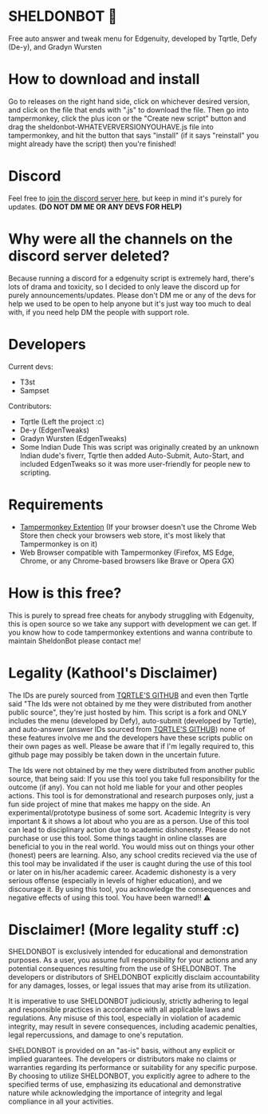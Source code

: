 # SHELDONBOT 🤖
Free auto answer and tweak menu for Edgenuity, developed by Tqrtle, Defy (De-y), and Gradyn Wursten

# How to download and install
Go to releases on the right hand side, click on whichever desired version, and click on the file that ends with ".js" to download the file. Then go into tampermonkey, click the plus icon or the "Create new script" button and drag the sheldonbot-WHATEVERVERSIONYOUHAVE.js file into tampermonkey, and hit the button that says "install" (if it says "reinstall" you might already have the script) then you're finished!

# Discord
Feel free to [join the discord server here](https://discord.gg/9WCJEcFDXt), but keep in mind it's purely for updates. **(DO NOT DM ME OR ANY DEVS FOR HELP)**

# Why were all the channels on the discord server deleted?
Because running a discord for a edgenuity script is extremely hard, there's lots of drama and toxicity, so I decided to only leave the discord up for purely announcements/updates.
Please don't DM me or any of the devs for help we used to be open to help anyone but it's just way too much to deal with, if you need help DM the people with support role.

# Developers
Current devs:
- T3st
- Sampset

Contributors:
- Tqrtle (Left the project :c)
- De-y (EdgenTweaks)
- Gradyn Wursten (EdgenTweaks)
- Some Indian Dude
This was script was originally created by an unknown Indian dude's fiverr, Tqrtle then added Auto-Submit, Auto-Start, and included EdgenTweaks so it was more user-friendly for people new to scripting.

# Requirements
- [Tampermonkey Extention](https://chromewebstore.google.com/detail/tampermonkey/dhdgffkkebhmkfjojejmpbldmpobfkfo) (If your browser doesn't use the Chrome Web Store then check your browsers web store, it's most likely that Tampermonkey is on it)
- Web Browser compatible with Tampermonkey (Firefox, MS Edge, Chrome, or any Chrome-based browsers like Brave or Opera GX)

# How is this free?
This is purely to spread free cheats for anybody struggling with Edgenuity, this is open source so we take any support with development we can get. If you know how to code tampermonkey extentions and wanna contribute to maintain SheldonBot please contact me!

# Legality (Kathool's Disclaimer)
The IDs are purely sourced from [TQRTLE'S GITHUB](https://raw.githubusercontent.com/turtlecod/ids/main/4) and even then Tqrtle said "The Ids were not obtained by me they were distributed from another public source", they're just hosted by him. This script is a fork and ONLY includes the menu (developed by Defy), auto-submit (developed by Tqrtle), and auto-answer (answer IDs sourced from [TQRTLE'S GITHUB](https://raw.githubusercontent.com/turtlecod/ids/main/4)) none of these features involve me and the developers have these scripts public on their own pages as well. Please be aware that if I'm legally required to, this github page may possibly be taken down in the uncertain future.

The Ids were not obtained by me they were distributed from another public source, that being said: If you use this tool you take full responsibility for the outcome (if any). You can not hold me liable for your and other peoples actions. This tool is for demonstrational and research purposes only, just a fun side project of mine that makes me happy on the side. An experimental/prototype business of some sort. Academic Integrity is very important & it shows a lot about who you are as a person. Use of this tool can lead to disciplinary action due to academic dishonesty. Please do not purchase or use this tool. Some things taught in online classes are beneficial to you in the real world. You would miss out on things your other (honest) peers are learning. Also, any school credits recieved via the use of this tool may be invalidated if the user is caught during the use of this tool or later on in his/her academic career. Academic dishonesty is a very serious offense (especially in levels of higher education), and we discourage it. By using this tool, you acknowledge the consequences and negative effects of using this tool. You have been warned‼ ⚠

# Disclaimer! (More legality stuff :c)
SHELDONBOT is exclusively intended for educational and demonstration purposes. As a user, you assume full responsibility for your actions and any potential consequences resulting from the use of SHELDONBOT. The developers or distributors of SHELDONBOT explicitly disclaim accountability for any damages, losses, or legal issues that may arise from its utilization.

It is imperative to use SHELDONBOT judiciously, strictly adhering to legal and responsible practices in accordance with all applicable laws and regulations. Any misuse of this tool, especially in violation of academic integrity, may result in severe consequences, including academic penalties, legal repercussions, and damage to one's reputation.

SHELDONBOT is provided on an "as-is" basis, without any explicit or implied guarantees. The developers or distributors make no claims or warranties regarding its performance or suitability for any specific purpose. By choosing to utilize SHELDONBOT, you explicitly agree to adhere to the specified terms of use, emphasizing its educational and demonstrative nature while acknowledging the importance of integrity and legal compliance in all your activities.

